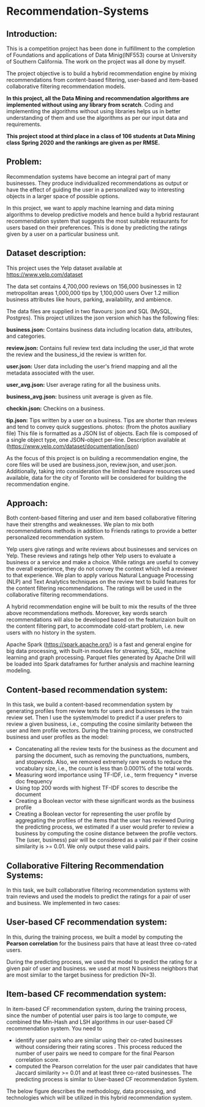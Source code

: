 # **Recommendation-Systems**

## **Introduction:**
This is a competition project has been done in fulfillment to the completion of Foundations and applications of Data Minig(INF553) course at University of Southern California. The work on the project was all done by myself.

The project objective is to build a hybrid recommendation engine by mixing recommendations from content-based filtering, user-based and item-based collaborative filtering recommendation models.

**In this project, all the Data Mining and recommendation algorithms are implemented without using any library from scratch**. Coding and implementing the algorithms without using libraries helps us in better understanding of them and use the algorithms as per our input data and requirements.

**This project stood at third place in a class of 106 students at Data Mining class Spring 2020 and the rankings are given as per RMSE.** 

## **Problem:**

Recommendation systems have become an integral part of many businesses. They produce individualized recommendations as output or have the effect of guiding the user in a personalized way to interesting objects in a larger space of possible options.

In this project, we want to apply machine learning and data mining algorithms to develop predictive models and hence build a hybrid restaurant recommendation system that suggests the most suitable restaurants for users based on their preferences. This is done by predicting the ratings given by a user on a particular business unit.

## **Dataset description:**
This project uses the Yelp dataset available at https://www.yelp.com/dataset

The data set contains 4,700,000 reviews on 156,000 businesses in 12 metropolitan areas 1,000,000 tips by 1,100,000 users Over 1.2 million business attributes like hours, parking, availability, and ambience.

The data files are supplied in two flavours: json and SQL (MySQL, Postgres). This project utilizes the json version which has the following files:

**business.json:** Contains business data including location data, attributes, and categories.

**review.json:** Contains full review text data including the user_id that wrote the review and the business_id the review is written for.

**user.json:** User data including the user's friend mapping and all the metadata associated with the user.

**user_avg.json:** User average rating for all the business units.

**business_avg.json:** business unit average is given as file.

**checkin.json:** Checkins on a business.

**tip.json:** Tips written by a user on a business. Tips are shorter than reviews and tend to convey quick suggestions.
photos: (from the photos auxiliary file) This file is formatted as a JSON list of objects.
Each file is composed of a single object type, one JSON-object per-line. Description available at (https://www.yelp.com/dataset/documentation/json)

As the focus of this project is on building a recommendation engine, the core files will be used are business.json, review.json, and user.json. Additionally, taking into consideration the limited hardware resources used available, data for the city of Toronto will be considered for building the recommendation engine.

## **Approach:**

Both content-based filtering and user and item based collaborative filtering have their strengths and weaknesses. We plan to mix both recommendations methods in addition to Friends ratings to provide a better personalized recommendation system.

Yelp users give ratings and write reviews about businesses and services on Yelp. These reviews and ratings help other Yelp users to evaluate a business or a service and make a choice. While ratings are useful to convey the overall experience, they do not convey the context which led a reviewer to that experience. We plan to apply various Natural Language Processing (NLP) and Text Analytics techniques on the review text to build features for the content filtering recommendations. The ratings will be used in the collaborative filtering recommendations.

A hybrid recommendation engine will be built to mix the results of the three above recommendations methods. Moreover, key words search recommendations will also be developed based on the featurizaion built on the content filtering part, to accommodate cold-start problem, i.e. new users with no history in the system.

Apache Spark (https://spark.apache.org/) is a fast and general engine for big data processing, with built-in modules for streaming, SQL, machine learning and graph processing. Parquet files generated by Apache Drill will be loaded into Spark dataframes for further analysis and machine learning modeling.


## **Content-based recommendation system:**

In this task, we build a content-based recommendation system by generating profiles from review
texts for users and businesses in the train review set. Then I use the system/model to predict if a
user prefers to review a given business, i.e., computing the cosine similarity between the user and item
profile vectors.
During the training process, we constructed business and user profiles as the model:
* Concatenating all the review texts for the business as the document and parsing the document, such
as removing the punctuations, numbers, and stopwords. Also, we removed extremely rare words
to reduce the vocabulary size, i.e., the count is less than 0.0001% of the total words.
* Measuring word importance using TF-IDF, i.e., term frequency * inverse doc frequency
* Using top 200 words with highest TF-IDF scores to describe the document
* Creating a Boolean vector with these significant words as the business profile
* Creating a Boolean vector for representing the user profile by aggregating the profiles of the items
that the user has reviewed
During the predicting process, we estimated if a user would prefer to review a business by computing
the cosine distance between the profile vectors. The (user, business) pair will be considered as a valid
pair if their cosine similarity is >= 0.01. We only output these valid pairs. 

## **Collaborative Filtering Recommendation Systems:**

In this task, we built collaborative filtering recommendation systems with train reviews and used the
models to predict the ratings for a pair of user and business. We implemented in two cases:

## **User-based CF recommendation system:**

In this, during the training process, we built a model by computing the **Pearson correlation** for the
business pairs that have at least three co-rated users. 

During the predicting process, we used the model to predict the rating for a given pair of user and business. we used at most N business neighbors that are most similar to the target business for prediction (N=3).

## **Item-based CF recommendation system:**

In item-based CF recommendation system, during the training process, since the number of potential user pairs is too large to
compute, we combined the Min-Hash and LSH algorithms in our user-based CF recommendation
system. You need to 
* identify user pairs who are similar using their co-rated businesses without
considering their rating scores . This process reduced the number of user pairs we need to compare for the final Pearson correlation score. 
* computed the Pearson correlation for the user pair candidates that have Jaccard similarity >= 0.01 and at least three co-rated businesses. The predicting process is similar to User-based CF recommendation System.

The below figure describes the methodology, data processing, and technologies which will be utilized in this hybrid recommendation system.




